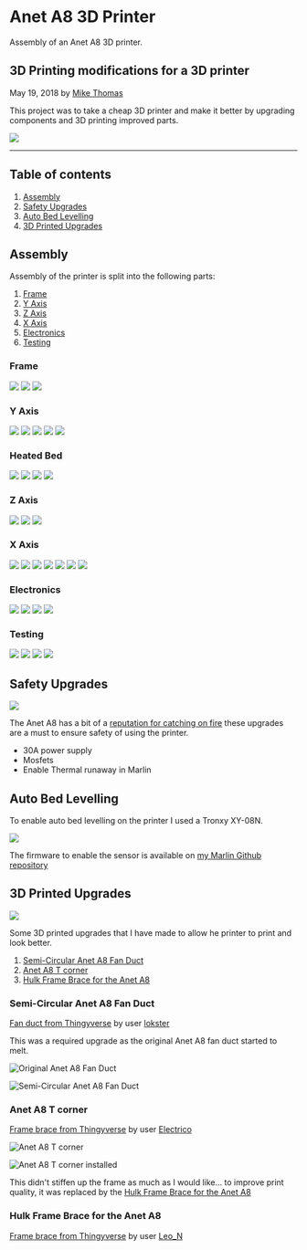 # Anet A8 3D Printer

Assembly of an Anet A8 3D printer.

## 3D Printing modifications for a 3D printer

May 19, 2018 by [Mike Thomas](https://github.com/mikepthomas)

This project was to take a cheap 3D printer and make it better by upgrading components and 3D printing
improved parts.

![](https://github.com/mikepthomas/mikepthomas.github.io/raw/develop/src/img/printer/printer-hero.jpg)

---

## Table of contents

1. [Assembly](#assembly)
2. [Safety Upgrades](#safety-upgrades)
3. [Auto Bed Levelling](#auto-bed-levelling)
4. [3D Printed Upgrades](#3d-printed-upgrades)

## Assembly

Assembly of the printer is split into the following parts:

1. [Frame](#frame)
2. [Y Axis](#y-axis)
3. [Z Axis](#z-axis)
4. [X Axis](#x-axis)
5. [Electronics](#electronics)
6. [Testing](#testing)

### Frame

![](https://github.com/mikepthomas/mikepthomas.github.io/raw/develop/src/img/printer/01-before-assembly.jpg)
![](https://github.com/mikepthomas/mikepthomas.github.io/raw/develop/src/img/printer/02-mid-frame.jpg)
![](https://github.com/mikepthomas/mikepthomas.github.io/raw/develop/src/img/printer/03-top-frame.jpg)

### Y Axis

![](https://github.com/mikepthomas/mikepthomas.github.io/raw/develop/src/img/printer/04-y-axis-motor.jpg)
![](https://github.com/mikepthomas/mikepthomas.github.io/raw/develop/src/img/printer/05-rear-frame.jpg)
![](https://github.com/mikepthomas/mikepthomas.github.io/raw/develop/src/img/printer/06-y-axis-tensioner.jpg)
![](https://github.com/mikepthomas/mikepthomas.github.io/raw/develop/src/img/printer/07-y-axis-install.jpg)
![](https://github.com/mikepthomas/mikepthomas.github.io/raw/develop/src/img/printer/08-y-axis-rods.jpg)

### Heated Bed

![](https://github.com/mikepthomas/mikepthomas.github.io/raw/develop/src/img/printer/09-bed-carriage.jpg)
![](https://github.com/mikepthomas/mikepthomas.github.io/raw/develop/src/img/printer/10-bed-carriage-install.jpg)
![](https://github.com/mikepthomas/mikepthomas.github.io/raw/develop/src/img/printer/11-y-belt.jpg)
![](https://github.com/mikepthomas/mikepthomas.github.io/raw/develop/src/img/printer/12-heated-bed.jpg)

### Z Axis

![](https://github.com/mikepthomas/mikepthomas.github.io/raw/develop/src/img/printer/13-z-axis-motors.jpg)
![](https://github.com/mikepthomas/mikepthomas.github.io/raw/develop/src/img/printer/14-z-axis-rods.jpg)
![](https://github.com/mikepthomas/mikepthomas.github.io/raw/develop/src/img/printer/15-lead-screws.jpg)

### X Axis

![](https://github.com/mikepthomas/mikepthomas.github.io/raw/develop/src/img/printer/16-x-axis-rods.jpg)
![](https://github.com/mikepthomas/mikepthomas.github.io/raw/develop/src/img/printer/17-extruder.jpg)
![](https://github.com/mikepthomas/mikepthomas.github.io/raw/develop/src/img/printer/18-x-axis-carriage.jpg)
![](https://github.com/mikepthomas/mikepthomas.github.io/raw/develop/src/img/printer/19-extruder-install.jpg)
![](https://github.com/mikepthomas/mikepthomas.github.io/raw/develop/src/img/printer/20-part-cooling-fan.jpg)
![](https://github.com/mikepthomas/mikepthomas.github.io/raw/develop/src/img/printer/21-x-axis-motor.jpg)
![](https://github.com/mikepthomas/mikepthomas.github.io/raw/develop/src/img/printer/22-x-axis-complete.jpg)

### Electronics

![](https://github.com/mikepthomas/mikepthomas.github.io/raw/develop/src/img/printer/23-display.jpg)
![](https://github.com/mikepthomas/mikepthomas.github.io/raw/develop/src/img/printer/24-power-supply.jpg)
![](https://github.com/mikepthomas/mikepthomas.github.io/raw/develop/src/img/printer/25-control-board.jpg)
![](https://github.com/mikepthomas/mikepthomas.github.io/raw/develop/src/img/printer/26-wiring.jpg)

### Testing

![](https://github.com/mikepthomas/mikepthomas.github.io/raw/develop/src/img/printer/27-initial-power-on.jpg)
![](https://github.com/mikepthomas/mikepthomas.github.io/raw/develop/src/img/printer/28-she-lives.jpg)
![](https://github.com/mikepthomas/mikepthomas.github.io/raw/develop/src/img/printer/29-wire-management.jpg)
![](https://github.com/mikepthomas/mikepthomas.github.io/raw/develop/src/img/printer/30-first-print.jpg)

## Safety Upgrades

![](https://github.com/mikepthomas/mikepthomas.github.io/raw/develop/src/img/printer/safety-upgrades.jpg)

The Anet A8 has a bit of a [reputation for catching on fire](https://www.fabbaloo.com/2018/12/3d-printer-safety-another-anet-a8-burns) these upgrades are a must to ensure safety of using the printer.

- 30A power supply
- Mosfets
- Enable Thermal runaway in Marlin

## Auto Bed Levelling

To enable auto bed levelling on the printer I used a Tronxy XY-08N.

![](https://github.com/mikepthomas/mikepthomas.github.io/raw/develop/src/img/printer/auto-level-sensor.jpg)

The firmware to enable the sensor is available on [my Marlin Github repository](https://github.com/mikepthomas/Marlin/tree/2.0.x-Anet3D-V1-5)

## 3D Printed Upgrades

![](https://github.com/mikepthomas/mikepthomas.github.io/raw/develop/src/img/printer/printed-items.jpg)

Some 3D printed upgrades that I have made to allow he printer to print and look better.

1. [Semi-Circular Anet A8 Fan Duct](#semi-circular-anet-a8-fan-duct)
2. [Anet A8 T corner](#anet-a8-t-corner)
3. [Hulk Frame Brace for the Anet A8](#hulk-frame-brace-for-the-anet-a8)

### Semi-Circular Anet A8 Fan Duct

[Fan duct from Thingyverse](https://www.thingiverse.com/thing:1954001) by user [lokster](https://www.thingiverse.com/lokster)

This was a required upgrade as the original Anet A8 fan duct started to melt.

![Original Anet A8 Fan Duct](https://github.com/mikepthomas/mikepthomas.github.io/raw/develop/src/img/printer/original-fan-duct.jpg)

![Semi-Circular Anet A8 Fan Duct](https://github.com/mikepthomas/mikepthomas.github.io/raw/develop/src/img/printer/semi-circular-fan-duct.jpg)

### Anet A8 T corner

[Frame brace from Thingyverse](https://www.thingiverse.com/thing:1672959) by user [Electrico](https://www.thingiverse.com/Electrico)

![Anet A8 T corner](https://github.com/mikepthomas/mikepthomas.github.io/raw/develop/src/img/printer/t-corner.jpg)

![Anet A8 T corner installed](https://github.com/mikepthomas/mikepthomas.github.io/raw/develop/src/img/printer/t-corner-installed.jpg)

This didn't stiffen up the frame as much as I would like... to improve print quality, it was replaced by the [Hulk Frame Brace for the Anet A8](#hulk-frame-brace-for-the-anet-a8)

### Hulk Frame Brace for the Anet A8

[Frame brace from Thingyverse](https://www.thingiverse.com/thing:2189694) by user [Leo_N](https://www.thingiverse.com/Leo_N)
